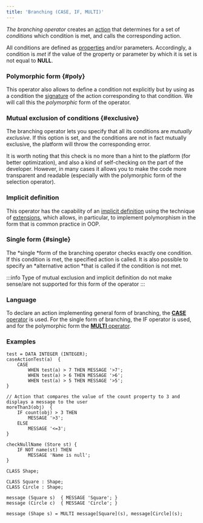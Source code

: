 ```yaml
---
title: 'Branching (CASE, IF, MULTI)'
---
```


*The branching operator* creates an [action](Actions.md) that determines for a set of *conditions* which condition is met, and calls the corresponding action.

All conditions are defined as [properties](Properties.md) and/or parameters. Accordingly, a condition is *met* if the value of the [p](Properties.md)roperty or parameter by which it is set is not equal to **NULL**.

### Polymorphic form {#poly}

This operator also allows to define a condition not explicitly but by using as a condition the [signature](Property_signature_CLASS_.md) of the action corresponding to that condition. We will call this the *polymorphic* form of the operator.

### Mutual exclusion of conditions {#exclusive}

The branching operator lets you specify that all its conditions are *mutually exclusive*. If this option is set, and the conditions are not in fact mutually exclusive, the platform will throw the corresponding error.

It is worth noting that this check is no more than a hint to the platform (for better optimization), and also a kind of self-checking on the part of the developer. However, in many cases it allows you to make the code more transparent and readable (especially with the polymorphic form of the selection operator).

### Implicit definition

This operator has the capability of an [implicit definition](Action_extension.md) using the technique of [extensions](Extensions.md), which allows, in particular, to implement polymorphism in the form that is common practice in OOP.

### Single form {#single}

The *single *form of the branching operator checks exactly one condition. If this condition is met, the specified action is called. It is also possible to specify an *alternative action *that is called if the condition is not met.


:::info
Type of mutual exclusion and implicit definition do not make sense/are not supported for this form of the operator
:::

### Language

To declare an action implementing general form of branching, the [**CASE** operator](CASE_operator_action_.md) is used. For the single form of branching, the IF operator is used, and for the polymorphic form the [**MULTI** operator](MULTI_operator_action_.md). 

### Examples

```lsf
test = DATA INTEGER (INTEGER);
caseActionTest(a)  {
    CASE
        WHEN test(a) > 7 THEN MESSAGE '>7';
        WHEN test(a) > 6 THEN MESSAGE '>6';
        WHEN test(a) > 5 THEN MESSAGE '>5';
}
```


```lsf
// Action that compares the value of the count property to 3 and displays a message to the user
moreThan3(obj)  {
    IF count(obj) > 3 THEN
        MESSAGE '>3';
    ELSE
        MESSAGE '<=3';
}

checkNullName (Store st) {
    IF NOT name(st) THEN
        MESSAGE 'Name is null';
}
```


```lsf
CLASS Shape;

CLASS Square : Shape;
CLASS Circle : Shape;

message (Square s)  { MESSAGE 'Square'; }
message (Circle c)  { MESSAGE 'Circle'; }

message (Shape s) = MULTI message[Square](s), message[Circle](s);
```

  

